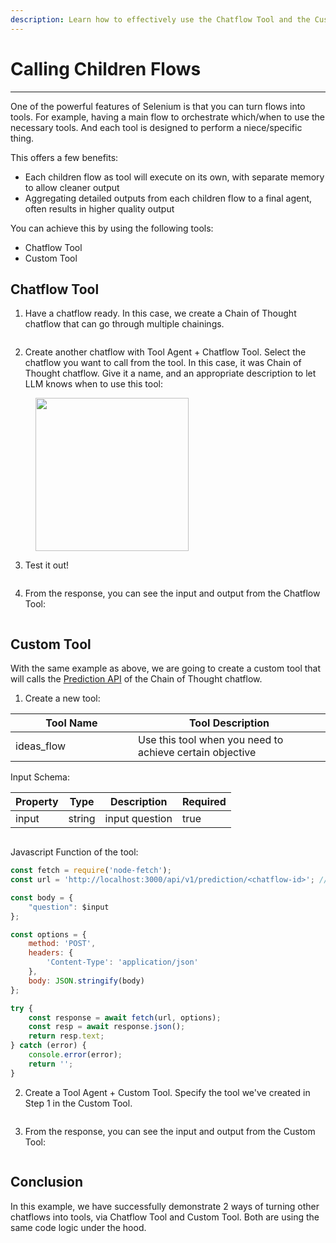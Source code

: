 ```yaml
---
description: Learn how to effectively use the Chatflow Tool and the Custom Tool
---
```


# Calling Children Flows

***

One of the powerful features of Selenium is that you can turn flows into tools. For example, having a main flow to orchestrate which/when to use the necessary tools. And each tool is designed to perform a niece/specific thing.

This offers a few benefits:

* Each children flow as tool will execute on its own, with separate memory to allow cleaner output
* Aggregating detailed outputs from each children flow to a final agent, often results in higher quality output

You can achieve this by using the following tools:

* Chatflow Tool
* Custom Tool

## Chatflow Tool

1. Have a chatflow ready. In this case, we create a Chain of Thought chatflow that can go through multiple chainings.

<figure><img src="../.gitbook/assets/image (169).png" alt=""><figcaption></figcaption></figure>

2. Create another chatflow with Tool Agent + Chatflow Tool. Select the chatflow you want to call from the tool. In this case, it was Chain of Thought chatflow. Give it a name, and an appropriate description to let LLM knows when to use this tool:

<figure><img src="../.gitbook/assets/image (35).png" alt="" width="245"><figcaption></figcaption></figure>

3. Test it out!

<figure><img src="../.gitbook/assets/image (168).png" alt=""><figcaption></figcaption></figure>

4. From the response, you can see the input and output from the Chatflow Tool:

<figure><img src="../.gitbook/assets/image (170).png" alt=""><figcaption></figcaption></figure>

## Custom Tool

With the same example as above, we are going to create a custom tool that will calls the [Prediction API](../using-selenium/api.md#prediction-api) of the Chain of Thought chatflow.

1. Create a new tool:

<table><thead><tr><th width="180">Tool Name</th><th>Tool Description</th></tr></thead><tbody><tr><td>ideas_flow</td><td>Use this tool when you need to achieve certain objective</td></tr></tbody></table>

Input Schema:

<table><thead><tr><th>Property</th><th>Type</th><th>Description</th><th data-type="checkbox">Required</th></tr></thead><tbody><tr><td>input</td><td>string</td><td>input question</td><td>true</td></tr></tbody></table>

<figure><img src="../.gitbook/assets/image (95) (1).png" alt=""><figcaption></figcaption></figure>

Javascript Function of the tool:

```javascript
const fetch = require('node-fetch');
const url = 'http://localhost:3000/api/v1/prediction/<chatflow-id>'; // replace with specific chatflow id

const body = {
	"question": $input
};

const options = {
	method: 'POST',
	headers: {
		'Content-Type': 'application/json'
	},
	body: JSON.stringify(body)
};

try {
	const response = await fetch(url, options);
	const resp = await response.json();
	return resp.text;
} catch (error) {
	console.error(error);
	return '';
}
```

2. Create a Tool Agent + Custom Tool. Specify the tool we've created in Step 1 in the Custom Tool.

<figure><img src="../.gitbook/assets/image (97).png" alt=""><figcaption></figcaption></figure>

3. From the response, you can see the input and output from the Custom Tool:

<figure><img src="../.gitbook/assets/image (99).png" alt=""><figcaption></figcaption></figure>

## Conclusion

In this example, we have successfully demonstrate 2 ways of turning other chatflows into tools, via Chatflow Tool and Custom Tool. Both are using the same code logic under the hood.
